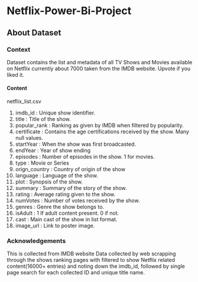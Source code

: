 # Netflix-Power-Bi-Project
## About Dataset
### Context
Dataset contains the list and metadata of all TV Shows and Movies available on Netflix currently about 7000 taken from the IMDB website.
Upvote if you liked it.

#### Content
netflix_list.csv

1. imdb_id : Unique show identifier.
2. title : Title of the show.
3. popular_rank : Ranking as given by IMDB when filtered by popularity.
4. certificate : Contains the age certifications received by the show. Many null values.
5. startYear : When the show was first broadcasted.
6. endYear : Year of show ending
7. episodes : Number of episodes in the show. 1 for movies.
8. type : Movie or Series
9. orign_country : Country of origin of the show
10. language : Language of the show.
11. plot : Synopsis of the show.
12. summary : Summary of the story of the show.
13. rating : Average rating given to the show.
14. numVotes : Number of votes received by the show.
15. genres : Genre the show belongs to.
16. isAdult : 1 If adult content present. 0 if not.
17. cast : Main cast of the show in list format.
18. image_url : Link to poster image.
    
### Acknowledgements
This is collected from IMDB website
Data collected by web scrapping through the shows ranking pages with filtered to show Netflix related content(16000+ entries) and noting down the imdb_id, followed by single page search for each collected ID and unique title name.
